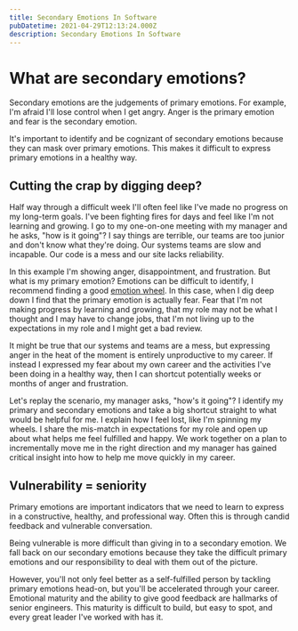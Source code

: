 ```yaml
---
title: Secondary Emotions In Software
pubDatetime: 2021-04-29T12:13:24.000Z
description: Secondary Emotions In Software
---
```


# What are secondary emotions?

Secondary emotions are the judgements of primary emotions. For example, I'm
afraid I'll lose control when I get angry. Anger is the primary emotion and fear
is the secondary emotion.

It's important to identify and be cognizant of secondary emotions because they
can mask over primary emotions. This makes it difficult to express primary
emotions in a healthy way.

## Cutting the crap by digging deep?

Half way through a difficult week I'll often feel like I've made no progress on
my long-term goals. I've been fighting fires for days and feel like I'm not
learning and growing. I go to my one-on-one meeting with my manager and he asks,
"how is it going"? I say things are terrible, our teams are too junior and don't
know what they're doing. Our systems teams are slow and incapable. Our code is a
mess and our site lacks reliability.

In this example I'm showing anger, disappointment, and frustration. But what is
my primary emotion? Emotions can be difficult to identify, I recommend finding a
good [emotion
wheel](https://dontmindmeblog.com/2017/12/23/primary-and-secondary-emotions/).
In this case, when I dig deep down I find that the primary emotion is actually
fear. Fear that I'm not making progress by learning and growing, that my role
may not be what I thought and I may have to change jobs, that I'm not living up
to the expectations in my role and I might get a bad review.

It might be true that our systems and teams are a mess, but expressing anger in
the heat of the moment is entirely unproductive to my career. If instead I
expressed my fear about my own career and the activities I've been doing in a
healthy way, then I can shortcut potentially weeks or months of anger and
frustration.

Let's replay the scenario, my manager asks, "how's it going"? I identify my
primary and secondary emotions and take a big shortcut straight to what would be
helpful for me. I explain how I feel lost, like I'm spinning my wheels. I share
the mis-match in expectations for my role and open up about what helps me feel
fulfilled and happy. We work together on a plan to incrementally move me in the
right direction and my manager has gained critical insight into how to help me
move quickly in my career.

## Vulnerability = seniority

Primary emotions are important indicators that we need to learn to express in a
constructive, healthy, and professional way. Often this is through candid
feedback and vulnerable conversation.

Being vulnerable is more difficult than giving in to a secondary emotion. We
fall back on our secondary emotions because they take the difficult primary
emotions and our responsibility to deal with them out of the picture.

However, you'll not only feel better as a self-fulfilled person by tackling
primary emotions head-on, but you'll be accelerated through your career.
Emotional maturity and the ability to give good feedback are hallmarks of senior
engineers. This maturity is difficult to build, but easy to spot, and every
great leader I've worked with has it.
